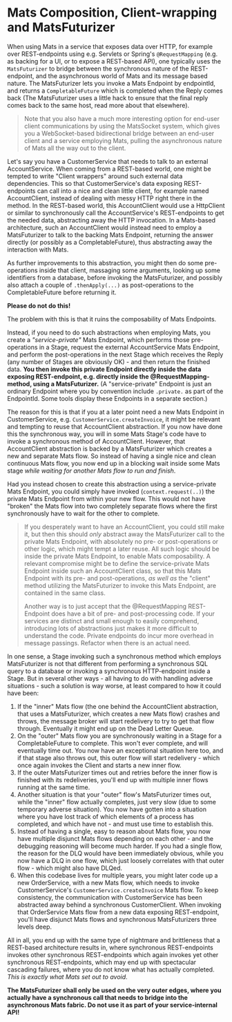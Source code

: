 # Mats Composition, Client-wrapping and MatsFuturizer

When using Mats in a service that exposes data over HTTP, for example over REST-endpoints using e.g. Servlets or
Spring's `@RequestMapping` (e.g. as backing for a UI, or to expose a REST-based API), one typically uses
the `MatsFuturizer` to bridge between the synchronous nature of the REST-endpoint, and the asynchronous world of Mats
and its message based nature. The MatsFuturizer lets you invoke a Mats Endpoint by endpointId, and returns
a `CompletableFuture` which is completed when the Reply comes back (The MatsFuturizer uses a little hack to ensure that
the final reply comes back to the same host, read more about that elsewhere).

> Note that you also have a much more interesting option for end-user client communications by using the MatsSocket
> system, which gives you a WebSocket-based bidirectional bridge between an end-user client and a service employing
> Mats, pulling the asynchronous nature of Mats all the way out to the client.

Let's say you have a CustomerService that needs to talk to an external AccountService. When coming from a REST-based
world, one might be tempted to write "Client wrappers" around such external data dependencies. This so that
CustomerService's data exposing REST-endpoints can call into a nice and clean little client, for example named
AccountClient, instead of dealing with messy HTTP right there in the method. In the REST-based world, this AccountClient
would use a HttpClient or similar to synchronously call the AccountService's REST-endpoints to get the needed
data, abstracting away the HTTP invocation. In a Mats-based architecture, such an AccountClient would instead need to
employ a MatsFuturizer to talk to the backing Mats Endpoint, returning the answer directly (or possibly as a
CompletableFuture), thus abstracting away the interaction with Mats.

As further improvements to this abstraction, you might then do some pre-operations inside that client, massaging some
arguments, looking up some identifiers from a database, before invoking the MatsFuturizer, and possibly also attach a
couple of `.thenApply(...)` as post-operations to the CompletableFuture before returning it.

**Please do not do this!**

The problem with this is that it ruins the composability of Mats Endpoints.

Instead, if you need to do such abstractions when employing Mats, you create a _"service-private"_ Mats Endpoint, which
performs those pre-operations in a Stage, request the external AccountService Mats Endpoint, and perform the
post-operations in the next Stage which receives the Reply (any number of Stages are obviously OK) - and then return the
finished data. **You then invoke this private Endpoint directly inside the data exposing REST-endpoint, e.g. directly
inside the @RequestMapping-method, using a MatsFuturizer.** (A "service-private" Endpoint is just an ordinary Endpoint
where you by convention include `.private.` as part of the EndpointId. Some tools display these Endpoints in a separate
section.)

The reason for this is that if you at a later point need a new Mats Endpoint in CustomerService,
e.g. `CustomerService.createInvoice`, it might be relevant and tempting to reuse that AccountClient abstraction. If you
now have done this the synchronous way, you will in some Mats Stage's code have to invoke a synchronous method of
AccountClient. However, that AccountClient abstraction is backed by a MatsFuturizer which creates a new and separate
Mats flow. So instead of having a single nice and clean continuous Mats flow, you now end up in a blocking wait inside
some Mats stage _while waiting for another Mats flow to run and finish_.

Had you instead chosen to create this abstraction using a service-private Mats Endpoint, you could simply have invoked
(`context.request(..)`) the private Mats Endpoint from within your new flow. This would not have "broken" the Mats flow
into two completely separate flows where the first synchronously have to wait for the other to complete.

> If you desperately want to have an AccountClient, you could still make it, but then this should _only_ abstract away
> the MatsFuturizer call to the private Mats Endpoint, with absolutely no pre- or post-operations or other logic, which
> might tempt a later reuse. All such logic should be inside the private Mats Endpoint, to enable Mats composability.
> A relevant compromise might be to define the service-private Mats Endpoint inside such an AccountClient class, so
> that this Mats Endpoint with its pre- and post-operations, _as well as_ the "client" method utilizing the
> MatsFuturizer to invoke this Mats Endpoint, are contained in the same class.
>
> Another way is to just accept that the @RequestMapping REST-Endpoint does have a bit of pre- and post-processing code.
> If your services are distinct and small enough to easily comprehend, introducing lots of abstractions just makes it
> more difficult to understand the code. Private endpoints do incur more overhead in message passings. Refactor when
> there is an actual need.

In one sense, a Stage invoking such a synchronous method which employs MatsFuturizer is not that different from
performing a synchronous SQL query to a database or invoking a synchronous HTTP-endpoint inside a Stage. But in several
other ways - all having to do with handling adverse situations - such a solution is way worse, at least compared to how
it could have been:

1. If the "inner" Mats flow (the one behind the AccountClient abstraction, that uses a MatsFuturizer, which creates a
   new Mats flow) crashes and throws, the message broker will start redelivery to try to get that flow through.
   Eventually it might end up on the Dead Letter Queue.
2. On the "outer" Mats flow you are synchronously waiting in a Stage for a CompletableFuture to complete. This won't
   ever complete, and will eventually time out. You now have an exceptional situation here too, and if that stage also
   throws out, this outer flow will start redelivery - which once again invokes the Client and starts a new inner flow.
3. If the outer MatsFuturizer times out and retries before the inner flow is finished with its redeliveries, you'll end
   up with multiple inner flows running at the same time.
4. Another situation is that your "outer" flow's MatsFuturizer times out, while the "inner" flow actually completes,
   just very slow (due to some temporary adverse situation). You now have gotten into a situation where you have lost
   track of which elements of a process has completed, and which have not - and must use time to establish this.
5. Instead of having a single, easy to reason about Mats flow, you now have multiple disjunct Mats flows depending on
   each other - and the debugging reasoning will become much harder. If you had a single flow, the reason for the DLQ
   would have been immediately obvious, while you now have a DLQ in one flow, which just loosely correlates with that
   outer flow - which might also have DLQed.
6. When this codebase lives for multiple years, you might later code up a new OrderService, with a new Mats flow, which
   needs to invoke CustomerService's `CustomerService.createInvoice` Mats flow. To keep consistency, the communication
   with CustomerService has been abstracted away behind a synchronous CustomerClient. When invoking that OrderService
   Mats flow from a new data exposing REST-endpoint, you'll have disjunct Mats flows and synchronous MatsFuturizers
   three levels deep.

All in all, you end up with the same type of nightmare and brittleness that a REST-based architecture results in, where
synchronous REST-endpoints invokes other synchronous REST-endpoints which again invokes yet other synchronous
REST-endpoints, which may end up with spectacular cascading failures, where you do not know what has actually
completed. _This is exactly what Mats set out to avoid_.

**The MatsFuturizer shall only be used on the very outer edges, where you actually have a synchronous call that needs to
bridge into the asynchronous Mats fabric. Do not use it as part of your service-internal API!**